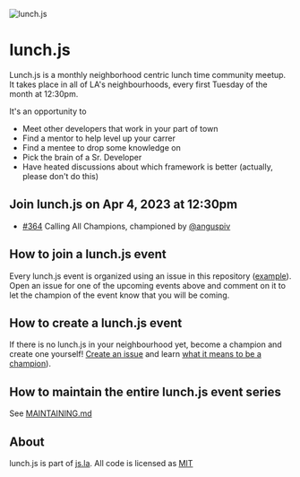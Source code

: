 ![lunch.js](http://i.imgur.com/5kPcPqZ.png)

# lunch.js

Lunch.js is a monthly neighborhood centric lunch time community meetup. It takes place in all of LA's neighbourhoods, every first Tuesday of the month at 12:30pm.

It's an opportunity to

- Meet other developers that work in your part of town
- Find a mentor to help level up your carrer
- Find a mentee to drop some knowledge on
- Pick the brain of a Sr. Developer
- Have heated discussions about which framework is better (actually, please don't do this)

<!--START_SECTION:events-->
## Join lunch.js on Apr 4, 2023 at 12:30pm
  
- [#364](https://github.com/jsla/lunch.js/issues/364) Calling All Champions, championed by [@anguspiv](https://github.com/anguspiv)
<!--END_SECTION:events-->

## How to join a lunch.js event

Every lunch.js event is organized using an issue in this repository ([example](https://github.com/jsla/lunch.js/issues/258)). Open an issue for one of the upcoming events above and comment on it to let the champion of the event know that you will be coming.

## How to create a lunch.js event

If there is no lunch.js in your neighbourhood yet, become a champion and create one yourself! [Create an issue](https://github.com/jsla/lunch.js/issues/new) and learn [what it means to be a champion](https://github.com/jsla/lunch.js/blob/master/CONTRIBUTING.md#readme)).

## How to maintain the entire lunch.js event series

See [MAINTAINING.md](MAINTAINING.md)

## About

lunch.js is part of [js.la](https://js.la). All code is licensed as [MIT](LICENSE)
